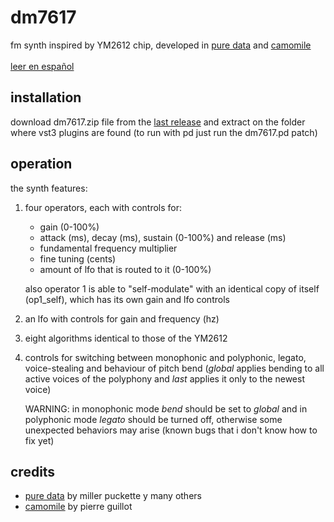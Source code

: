 # dm7617
fm synth inspired by YM2612 chip, developed in [pure data](https://github.com/pure-data/pure-data) and [camomile](https://github.com/pierreguillot/Camomile)
<br><br>
[leer en español](https://github.com/teaecetyrannis/dm7617/blob/main/README.md)

## installation
download dm7617.zip file from the [last release](https://github.com/teaecetyrannis/dm7617/releases/tag/v1.0) and extract on the folder where vst3 plugins are found (to run with pd just run the dm7617.pd patch)

## operation
the synth features:

 1. four operators, each with controls for:
	 - gain (0-100%)
	 - attack (ms), decay (ms), sustain (0-100%) and release (ms)
	 - fundamental frequency multiplier
	 - fine tuning (cents)
	 - amount of lfo that is routed to it (0-100%)

	also operator 1 is able to "self-modulate" with an identical copy of itself (op1_self), which has its own gain and lfo controls
	
 2. an lfo with controls for gain and frequency (hz)
 3. eight algorithms identical to those of the YM2612
 4. controls for switching between monophonic and polyphonic, legato, voice-stealing and behaviour of pitch bend (*global* applies bending to all active voices of the polyphony and *last* applies it only to the newest voice)
 
	 WARNING: in monophonic mode *bend* should be set to *global* and in polyphonic mode *legato* should be turned off, otherwise some unexpected behaviors may arise (known bugs that i don't know how to fix yet)

## credits
- [pure data](https://github.com/pure-data/pure-data) by miller puckette y many others
- [camomile](https://github.com/pierreguillot/Camomile) by pierre guillot
